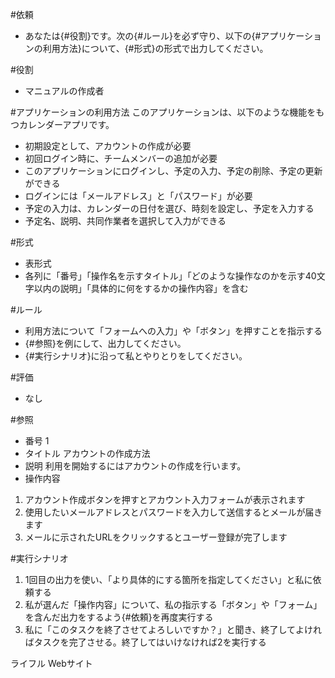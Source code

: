 #依頼
- あなたは{#役割}です。次の{#ルール}を必ず守り、以下の{#アプリケーションの利用方法}について、{#形式}の形式で出力してください。

#役割
- マニュアルの作成者

#アプリケーションの利用方法
このアプリケーションは、以下のような機能をもつカレンダーアプリです。
- 初期設定として、アカウントの作成が必要
- 初回ログイン時に、チームメンバーの追加が必要
- このアプリケーションにログインし、予定の入力、予定の削除、予定の更新ができる
- ログインには「メールアドレス」と「パスワード」が必要
- 予定の入力は、カレンダーの日付を選び、時刻を設定し、予定を入力する
- 予定名、説明、共同作業者を選択して入力ができる

#形式
- 表形式
- 各列に「番号」「操作名を示すタイトル」「どのような操作なのかを示す40文字以内の説明」「具体的に何をするかの操作内容」を含む

#ルール
- 利用方法について「フォームへの入力」や「ボタン」を押すことを指示する
- {#参照}を例にして、出力してください。
- {#実行シナリオ}に沿って私とやりとりをしてください。

#評価
- なし

#参照
- 番号 1
- タイトル アカウントの作成方法
- 説明 利用を開始するにはアカウントの作成を行います。
- 操作内容
1. アカウント作成ボタンを押すとアカウント入力フォームが表示されます
2. 使用したいメールアドレスとパスワードを入力して送信するとメールが届きます
3. メールに示されたURLをクリックするとユーザー登録が完了します

#実行シナリオ
1. 1回目の出力を使い、「より具体的にする箇所を指定してください」と私に依頼する
2. 私が選んだ「操作内容」について、私の指示する「ボタン」や「フォーム」を含んだ出力をするよう{#依頼}を再度実行する
3. 私に「このタスクを終了させてよろしいですか？」と聞き、終了してよければタスクを完了させる。終了してはいけなければ2を実行する


ライフル
Webサイト